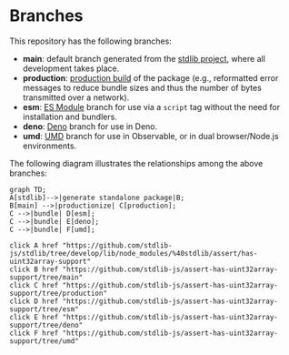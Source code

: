 <!--

@license Apache-2.0

Copyright (c) 2022 The Stdlib Authors.

Licensed under the Apache License, Version 2.0 (the "License");
you may not use this file except in compliance with the License.
You may obtain a copy of the License at

    http://www.apache.org/licenses/LICENSE-2.0

Unless required by applicable law or agreed to in writing, software
distributed under the License is distributed on an "AS IS" BASIS,
WITHOUT WARRANTIES OR CONDITIONS OF ANY KIND, either express or implied.
See the License for the specific language governing permissions and
limitations under the License.

-->

# Branches

This repository has the following branches:

-   **main**: default branch generated from the [stdlib project][stdlib-url], where all development takes place.
-   **production**: [production build][production-url] of the package (e.g., reformatted error messages to reduce bundle sizes and thus the number of bytes transmitted over a network).
-   **esm**: [ES Module][esm-url] branch for use via a `script` tag without the need for installation and bundlers.
-   **deno**: [Deno][deno-url] branch for use in Deno.
-   **umd**: [UMD][umd-url] branch for use in Observable, or in dual browser/Node.js environments.

The following diagram illustrates the relationships among the above branches:

```mermaid
graph TD;
A[stdlib]-->|generate standalone package|B;
B[main] -->|productionize| C[production];
C -->|bundle| D[esm];
C -->|bundle| E[deno];
C -->|bundle| F[umd];

click A href "https://github.com/stdlib-js/stdlib/tree/develop/lib/node_modules/%40stdlib/assert/has-uint32array-support"
click B href "https://github.com/stdlib-js/assert-has-uint32array-support/tree/main"
click C href "https://github.com/stdlib-js/assert-has-uint32array-support/tree/production"
click D href "https://github.com/stdlib-js/assert-has-uint32array-support/tree/esm"
click E href "https://github.com/stdlib-js/assert-has-uint32array-support/tree/deno"
click F href "https://github.com/stdlib-js/assert-has-uint32array-support/tree/umd"
```

[stdlib-url]: https://github.com/stdlib-js/stdlib/tree/develop/lib/node_modules/%40stdlib/assert/has-uint32array-support
[production-url]: https://github.com/stdlib-js/assert-has-uint32array-support/tree/production
[deno-url]: https://github.com/stdlib-js/assert-has-uint32array-support/tree/deno
[umd-url]: https://github.com/stdlib-js/assert-has-uint32array-support/tree/umd
[esm-url]: https://github.com/stdlib-js/assert-has-uint32array-support/tree/esm